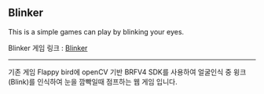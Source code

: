 ## Blinker

This is a simple games can play by blinking your eyes.

Blinker 게임 링크 : [Blinker](https://codestates-blinker.ml/)


<hr />
기존 게임 Flappy bird에 openCV 기반 BRFV4 SDK를 사용하여 얼굴인식 중 윙크(Blink)를 인식하여 눈을 깜빡일때 점프하는 웹 게임 입니다.

